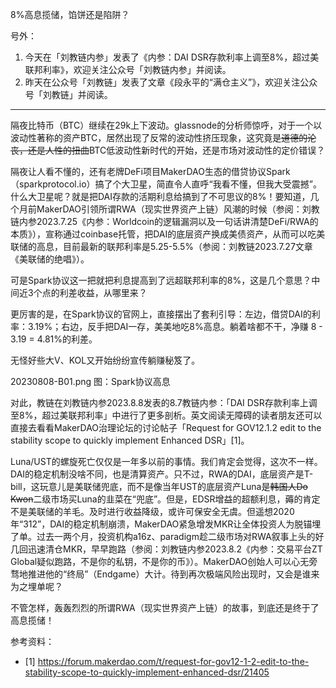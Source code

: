 

8%高息揽储，馅饼还是陷阱？

号外：
1. 今天在「刘教链内参」发表了《内参：DAI DSR存款利率上调至8%，超过美联邦利率》，欢迎关注公众号「刘教链内参」并阅读。
2. 昨天在公众号「刘教链」发表了文章《段永平的“满仓主义”》，欢迎关注公众号「刘教链」并阅读。

* * * 

隔夜比特币（BTC）继续在29k上下波动。glassnode的分析师惊呼，对于一个以波动性著称的资产BTC，居然出现了反常的波动性挤压现象，这究竟是<del>道德的沦丧，还是人性的扭曲</del>BTC低波动性新时代的开始，还是市场对波动性的定价错误？

隔夜让人看不懂的，还有老牌DeFi项目MakerDAO生态的借贷协议Spark（sparkprotocol.io）搞了个大卫星，简直令人直呼“我看不懂，但我大受震撼”。什么大卫星呢？就是把DAI存款的活期利息给搞到了不可思议的8%！要知道，几个月前MakerDAO引领所谓RWA（现实世界资产上链）风潮的时候（参阅：刘教链内参2023.7.25《内参：Worldcoin的逻辑漏洞以及一句话讲清楚DeFi/RWA的本质》），宣称通过coinbase托管，把DAI的底层资产换成美债资产，从而可以吃美联储的高息，目前最新的联邦利率是5.25-5.5%（参阅：刘教链2023.7.27文章《美联储的绝唱》）。

可是Spark协议这一把就把利息提高到了远超联邦利率的8%，这是几个意思？中间近3个点的利差收益，从哪里来？

更厉害的是，在Spark协议的官网上，直接摆出了套利引导：左边，借贷DAI的利率：3.19%；右边，反手把DAI一存，美美地吃8%高息。躺着啥都不干，净赚 8 - 3.19 = 4.81%的利差。

无怪好些大V、KOL又开始纷纷宣传躺赚秘笈了。

20230808-B01.png
图：Spark协议高息

对此，教链在刘教链内参2023.8.8发表的8.7教链内参：「DAI DSR存款利率上调至8%，超过美联邦利率」中进行了更多剖析。英文阅读无障碍的读者朋友还可以直接去看看MakerDAO治理论坛的讨论帖子「Request for GOV12.1.2 edit to the stability scope to quickly implement Enhanced DSR」[1]。

Luna/UST的螺旋死亡仅仅是一年多以前的事情。我们肯定会觉得，这次不一样。DAI的稳定机制没啥不同，也是清算资产。只不过，RWA的DAI，底层资产是T-bill，这玩意儿是美联储兜底，而不是像当年UST的底层资产Luna是<del>韩国人Do Kwon</del>二级市场买Luna的韭菜在“兜底”。但是，EDSR增益的超额利息，薅的肯定不是美联储的羊毛。及时进行收益降级，或许可保安全无虞。但遥想2020年“312”，DAI的稳定机制崩溃，MakerDAO紧急增发MKR让全体投资人为脱锚埋了单。过去一两个月，投资机构a16z、paradigm趁二级市场对RWA叙事上头的好几回迅速清仓MKR，早早跑路（参阅：刘教链内参2023.8.2《内参：交易平台ZT Global疑似跑路，不是你的私钥，不是你的币》）。MakerDAO创始人可以心无旁骛地推进他的“终局”（Endgame）大计。待到再次极端风险出现时，又会是谁来为之埋单呢？

不管怎样，轰轰烈烈的所谓RWA（现实世界资产上链）的故事，到底还是终于了高息揽储！


参考资料：
- [1] https://forum.makerdao.com/t/request-for-gov12-1-2-edit-to-the-stability-scope-to-quickly-implement-enhanced-dsr/21405



